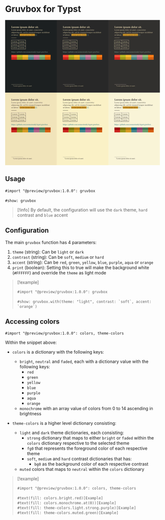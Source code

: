 # Gruvbox for Typst

![Example screenshot](./assets/output3.jpg)

## Usage

```typst
#import "@preview/gruvbox:1.0.0": gruvbox

#show: gruvbox
```

> [!info]
> By default, the configuration will use the `dark` theme, `hard` contrast and `blue` accent

## Configuration

The main `gruvbox` function has 4 parameters:

1. `theme` (string): Can be `light` or `dark`
1. `contrast` (string): Can be `soft`, `medium` or `hard`
1. `accent` (string): Can be `red`, `green`, `yellow`, `blue`, `purple`, `aqua` or `orange`
1. `print` (boolean): Setting this to true will make the background white (`#FFFFFF`) and override the `theme` as light mode

> [!example]
>
> ```typst
> #import "@preview/gruvbox:1.0.0": gruvbox
>
> #show: gruvbox.with(theme: "light", contrast: `soft`, accent: `orange`)
> ```

## Accessing colors

```typst
#import "@preview/gruvbox:1.0.0": colors, theme-colors
```

Within the snippet above:

- `colors` is a dictionary with the following keys:
  - `bright`, `neutral` and `faded`, each with a dictionary value with the following keys:
    - `red`
    - `green`
    - `yellow`
    - `blue`
    - `purple`
    - `aqua`
    - `orange`
  - `monochrome` with an array value of colors from 0 to 14 ascending in brightness
- `theme-colors` is a higher level dictionary consisting:

  - `light` and `dark` theme dictionaries, each consisting:
    - `strong` dictionary that maps to either `bright` or `faded` within the `colors` dictionary respective to the selected theme
    - `fg0` that represents the foreground color of each respective theme
    - `soft`, `medium` and `hard` contrast dictionaries that has:
      - `bg0` as the background color of each respective contrast
  - `muted` colors that maps to `neutral` within the `colors` dictionary

> [!example]
>
> ```typst
> #import "@preview/gruvbox:1.0.0": colors, theme-colors
>
> #text(fill: colors.bright.red)[Example]
> #text(fill: colors.monochrome.at(0))[Example]
> #text(fill: theme-colors.light.strong.purple)[Example]
> #text(fill: theme-colors.muted.green)[Example]
> ```
